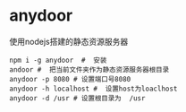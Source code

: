 # anydoor
使用nodejs搭建的静态资源服务器
```
npm i -g anydoor  #  安装
andoor #  把当前文件夹作为静态资源服务器根目录
anydoor -p 8080 # 设置端口号8080
anydoor -h localhost #  设置host为loaclhost
anydoor -d /usr # 设置根目录为  /usr
```